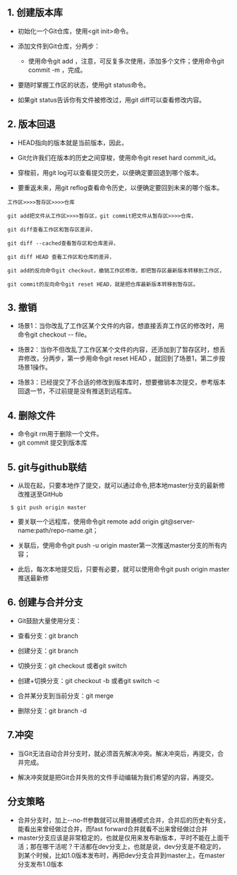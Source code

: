 ## 1. 创建版本库
- 初始化一个Git仓库，使用\<git init>命令。

- 添加文件到Git仓库，分两步：

    - 使用命令git add <file>，注意，可反复多次使用，添加多个文件；使用命令git commit -m <message>，完成。
- 要随时掌握工作区的状态，使用git status命令。

- 如果git status告诉你有文件被修改过，用git diff可以查看修改内容。
## 2. 版本回退
- HEAD指向的版本就是当前版本，因此，
- Git允许我们在版本的历史之间穿梭，使用命令git reset hard commit_id。

- 穿梭前，用git log可以查看提交历史，以便确定要回退到哪个版本。

- 要重返未来，用git reflog查看命令历史，以便确定要回到未来的哪个版本。

```
工作区>>>>暂存区>>>>仓库

git add把文件从工作区>>>>暂存区，git commit把文件从暂存区>>>>仓库，

git diff查看工作区和暂存区差异，

git diff --cached查看暂存区和仓库差异，

git diff HEAD 查看工作区和仓库的差异，

git add的反向命令git checkout，撤销工作区修改，即把暂存区最新版本转移到工作区，

git commit的反向命令git reset HEAD，就是把仓库最新版本转移到暂存区。

```
## 3. 撤销
- 场景1：当你改乱了工作区某个文件的内容，想直接丢弃工作区的修改时，用命令git checkout -- file。

- 场景2：当你不但改乱了工作区某个文件的内容，还添加到了暂存区时，想丢弃修改，分两步，第一步用命令git reset HEAD <file>，就回到了场景1，第二步按场景1操作。

- 场景3：已经提交了不合适的修改到版本库时，想要撤销本次提交，参考版本回退一节，不过前提是没有推送到远程库。

## 4. 删除文件
- 命令git rm用于删除一个文件。
- git commit 提交到版本库

## 5. git与github联结
- 从现在起，只要本地作了提交，就可以通过命令,把本地master分支的最新修改推送至GitHub

```
 $ git push origin master
 ```
- 要关联一个远程库，使用命令git remote add origin git@server-name:path/repo-name.git；

- 关联后，使用命令git push -u origin master第一次推送master分支的所有内容；

- 此后，每次本地提交后，只要有必要，就可以使用命令git push origin master推送最新修

## 6. 创建与合并分支
- Git鼓励大量使用分支：

- 查看分支：git branch

- 创建分支：git branch <name>

- 切换分支：git checkout <name>或者git switch <name>

- 创建+切换分支：git checkout -b <name>或者git switch -c <name>

- 合并某分支到当前分支：git merge <name>

- 删除分支：git branch -d <name>

## 7.冲突
- 当Git无法自动合并分支时，就必须首先解决冲突。解决冲突后，再提交，合并完成。

- 解决冲突就是把Git合并失败的文件手动编辑为我们希望的内容，再提交。

## 分支策略
- 合并分支时，加上--no-ff参数就可以用普通模式合并，合并后的历史有分支，能看出来曾经做过合并，而fast forward合并就看不出来曾经做过合并
- master分支应该是非常稳定的，也就是仅用来发布新版本，平时不能在上面干活；那在哪干活呢？干活都在dev分支上，也就是说，dev分支是不稳定的，到某个时候，比如1.0版本发布时，再把dev分支合并到master上，在master分支发布1.0版本
